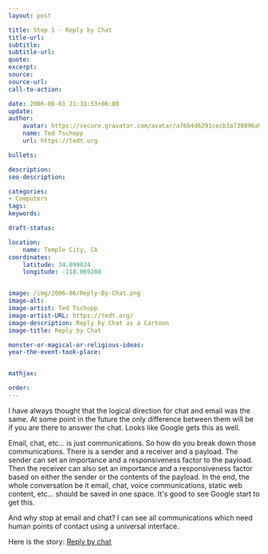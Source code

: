 ```yaml
---
layout: post

title: Step 1 - Reply by Chat
title-url:
subtitle:
subtitle-url:
quote:
excerpt:
source:
source-url:
call-to-action:

date: 2006-06-01 21:33:53+00:00
update:
author:
    avatar: https://secure.gravatar.com/avatar/a76b4d6291cecb3a738896a971bfb903?s=512&d=mp&r=g
    name: Ted Tschopp
    url: https://tedt.org

bullets:

description:
seo-description:

categories:
- Computers
tags:
keywords:

draft-status:

location:
    name: Temple City, CA
coordinates:
    latitude: 34.099024
    longitude: -118.069288


image: /img/2006-06/Reply-By-Chat.png
image-alt:
image-artist: Ted Tschopp
image-artist-URL: https://tedt.org/
image-description: Reply by Chat as a Cartoon
image-title: Reply by Chat

monster-or-magical-or-religious-ideas:
year-the-event-took-place:


mathjax:

order:
---
```

I have always thought that the logical direction for chat and email was the same. At some point in the future the only difference between them will be if you are there to answer the chat. Looks like Google gets this as well.

Email, chat, etc… is just communications. So how do you break down those communications. There is a sender and a receiver and a payload. The sender can set an importance and a responsiveness factor to the payload. Then the receiver can also set an importance and a responsiveness factor based on either the sender or the contents of the payload. In the end, the whole conversation be it email, chat, voice communications, static web content, etc… should be saved in one space. It's good to see Google start to get this.

And why stop at email and chat? I can see all communications which need human points of contact using a universal interface.

Here is the story: [Reply by chat](http://googleblog.blogspot.com/2006/06/reply-by-chat.html)
